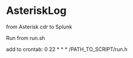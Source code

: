 # AsteriskLog
from Asterisk cdr to Splunk

Run from run.sh 

add to crontab: 
0 22 * * * /PATH_TO_SCRIPT/run.h

